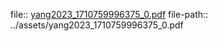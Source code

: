 file:: [yang2023_1710759996375_0.pdf](../assets/yang2023_1710759996375_0.pdf)
file-path:: ../assets/yang2023_1710759996375_0.pdf
